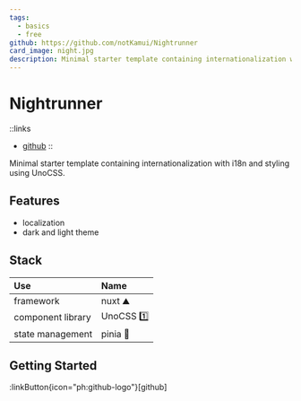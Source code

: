 ```yaml
---
tags:
  - basics
  - free
github: https://github.com/notKamui/Nightrunner
card_image: night.jpg
description: Minimal starter template containing internationalization with i18n and styling using UnoCSS.
---
```


# Nightrunner

::links
+ [github](https://github.com/notKamui/Nightrunner)
::


Minimal starter template containing internationalization with i18n and styling using UnoCSS.

## Features
+ localization
+ dark and light theme

## Stack

| Use | Name |
| :--- | :---- |
| framework | nuxt ⛰️ |
| component library   | UnoCSS 1️⃣ |
| state management | pinia 🍍 |

## Getting Started

:linkButton{icon="ph:github-logo"}[github]